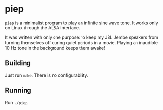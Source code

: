 # piep

`piep` is a minimalist program to play an infinite sine wave tone. It works
only on Linux through the ALSA interface.

It was written with only one purpose: to keep my JBL Jembe speakers from
turning themselves off during quiet periods in a movie. Playing an inaudible 10
Hz tone in the background keeps them awake!

## Building

Just run `make`. There is no configurability.

## Running

Run `./piep`.
